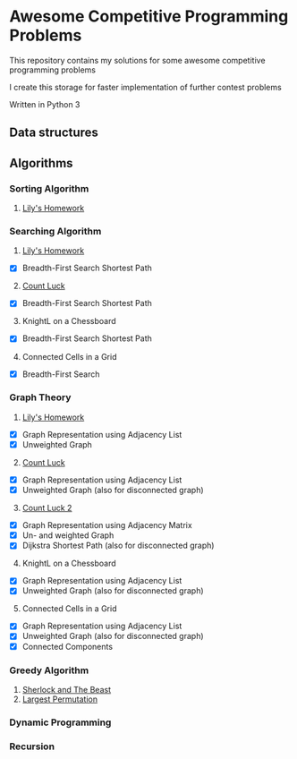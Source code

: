 # Awesome Competitive Programming Problems

This repository contains my solutions for some awesome competitive programming problems

I create this storage for faster implementation of further contest problems

Written in Python 3

Data structures
---------------


Algorithms
----------

### Sorting Algorithm
1. <ins>Lily's Homework</ins>

### Searching Algorithm
1. <ins>Lily's Homework</ins>
- [x] Breadth-First Search Shortest Path
2. <ins>Count Luck</ins>
- [x] Breadth-First Search Shortest Path
3. KnightL on a Chessboard
- [x] Breadth-First Search Shortest Path
4. Connected Cells in a Grid
- [x] Breadth-First Search

### Graph Theory
1. <ins>Lily's Homework</ins>
- [x] Graph Representation using Adjacency List
- [x] Unweighted Graph
2. <ins>Count Luck</ins>
- [x] Graph Representation using Adjacency List
- [x] Unweighted Graph (also for disconnected graph)
3. <ins>Count Luck 2</ins>
- [x] Graph Representation using Adjacency Matrix
- [x] Un- and weighted Graph
- [x] Dijkstra Shortest Path (also for disconnected graph)
4. KnightL on a Chessboard
- [x] Graph Representation using Adjacency List
- [x] Unweighted Graph (also for disconnected graph)
5. Connected Cells in a Grid
- [x] Graph Representation using Adjacency List
- [x] Unweighted Graph (also for disconnected graph)
- [x] Connected Components

### Greedy Algorithm
1. <ins>Sherlock and The Beast</ins>
2. <ins>Largest Permutation</ins>

### Dynamic Programming


### Recursion


